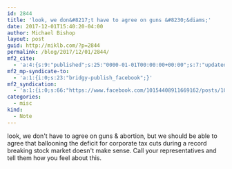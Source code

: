 ```yaml
---
id: 2844
title: 'look, we don&#8217;t have to agree on guns &#8230;&diams;'
date: 2017-12-01T15:40:20-04:00
author: Michael Bishop
layout: post
guid: http://miklb.com/?p=2844
permalink: /blog/2017/12/01/2844/
mf2_cite:
  - 'a:4:{s:9:"published";s:25:"0000-01-01T00:00:00+00:00";s:7:"updated";s:25:"0000-01-01T00:00:00+00:00";s:8:"category";a:1:{i:0;s:0:"";}s:6:"author";a:0:{}}'
mf2_mp-syndicate-to:
  - 'a:1:{i:0;s:23:"bridgy-publish_facebook";}'
mf2_syndication:
  - 'a:1:{i:0;s:66:"https://www.facebook.com/10154408911669162/posts/10156221062809162";}'
categories:
  - misc
kind:
  - Note
---
```

look, we don't have to agree on guns & abortion, but we should be able to agree that ballooning the deficit for corporate tax cuts during a record breaking stock market doesn't make sense. Call your representatives and tell them how you feel about this.